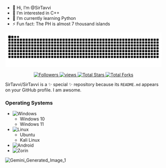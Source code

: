 - 👋 Hi, I’m @SirTavvi
- 👀 I’m interested in C++
- 🌱 I’m currently learning Python  
- ⚡ Fun fact: The PH is almost 7 thousand islands

![GitHub Snake Contribution Grid Animation](https://raw.githubusercontent.com/SirTavvi/SirTavvi/output/github-contribution-grid-snake-dark.svg)

<p align="center">
  <a href="https://github.com/SirTavvi?tab=followers">
    <img alt="Followers" title="Follow me on Github" src="https://custom-icon-badges.herokuapp.com/github/followers/SirTavvi?color=236ad3&labelColor=1155ba&style=flat-square&label=Follow&logo=person-add&logoColor=white&v=42"/>
  </a>
  <a href="https://github.com/SirTavvi">
    <img alt="views" title="GitHub profile views" src="https://komarev.com/ghpvc/?username=SirTavvi&style=flat-square&color=lightgrey"/>
  </a>
  <a href="https://github.com/SirTavvi?tab=repositories&sort=stargazers">
    <img alt="Total Stars" title="Total Stars on GitHub" src="https://custom-icon-badges.herokuapp.com/badge/dynamic/json?logo=star&host=formatted-dynamic-badges.herokuapp.com&formatter=metric&style=flat-square&label=Stars&color=55960c&labelColor=488207&query=$.stars&url=https://api.github-star-counter.workers.dev/user/SirTavvi&v=42"/>
  </a>
  <a href="https://github.com/SirTavvi?tab=repositories&sort=stargazers">
    <img alt="Total Forks" title="Total Forks on GitHub" src="https://custom-icon-badges.herokuapp.com/badge/dynamic/json?logo=fork&host=formatted-dynamic-badges.herokuapp.com&formatter=metric&style=flat-square&color=ff0013&labelColor=ae1206&label=Forks&query=$.forks&url=https://api.github-star-counter.workers.dev/user/SirTavvi&v=42"/>
  </a>
</p>

SirTavvi/SirTavvi is a ✨ special ✨ repository because its `README.md` appears on your GitHub profile. I am awsome.

### Operating Systems
- ![Windows](https://img.shields.io/badge/Windows-0078D6.svg?style=for-the-badge&logo=Windows%20XP&logoColor=white)
  - Windows 10
  - Windows 11
- ![Linux](https://img.shields.io/badge/Linux-FCC624?style=for-the-badge&logo=linux&logoColor=black)
  - Ubuntu
  - Kali Linux
- ![Android](https://img.shields.io/badge/Android-3DDC84?style=for-the-badge&logo=Android&logoColor=white)
- ![Zorin](https://img.shields.io/badge/Zorin-%2300599C.svg?style=flat-square&logo=c%2B%2B&logoColor=white)

![Gemini_Generated_Image_1](https://github.com/SirTavvi/SirTavvi/assets/165447592/8b3945ab-7b98-4338-8e94-9b2cf9bc79e3)
